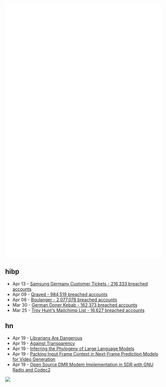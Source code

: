 ![Metrics](https://raw.githubusercontent.com/phixion/phixion/master/metrics.svg)

## hibp

<!--
for https://github.com/phixion/phixion/blob/main/.github/workflows/feeds.yml
-->
<!--START_SECTION:haveibeenpwnd-->
- Apr 13 - [Samsung Germany Customer Tickets - 216,333 breached accounts](https://haveibeenpwned.com/PwnedWebsites#SamsungGermany)
- Apr 09 - [Qraved - 984,519 breached accounts](https://haveibeenpwned.com/PwnedWebsites#Qraved)
- Apr 08 - [Boulanger - 2,077,078 breached accounts](https://haveibeenpwned.com/PwnedWebsites#Boulanger)
- Mar 30 - [German Doner Kebab - 162,373 breached accounts](https://haveibeenpwned.com/PwnedWebsites#GermanDonerKebab)
- Mar 25 - [Troy Hunt's Mailchimp List - 16,627 breached accounts](https://haveibeenpwned.com/PwnedWebsites#TroyHuntMailchimpList)
<!--END_SECTION:haveibeenpwnd-->

## hn

<!--
for https://github.com/phixion/phixion/blob/main/.github/workflows/feeds.yml
-->
<!--START_SECTION:hn-->
- Apr 19 - [Librarians Are Dangerous](https://bradmontague.substack.com/p/librarians-are-dangerous)
- Apr 19 - [Against Transparency](https://pluralistic.net/2025/04/19/gotcha/#known-to-the-state-of-california-to-cause-cancer)
- Apr 19 - [Inferring the Phylogeny of Large Language Models](https://arxiv.org/abs/2404.04671)
- Apr 19 - [Packing Input Frame Context in Next-Frame Prediction Models for Video Generation](https://lllyasviel.github.io/frame_pack_gitpage/)
- Apr 19 - [Open Source DMR Modem Implementation in SDR with GNU Radio and Codec2](https://qradiolink.org/open-source-DMR-transceiver-implementation.html)
<!--END_SECTION:hn-->

<!--
for https://yhype.me
-->
![](https://hit.yhype.me/github/profile?user_id=13013670)
